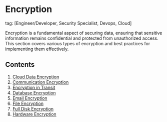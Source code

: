 # Encryption
tag: [Engineer/Developer, Security Specialist, Devops, Cloud]

Encryption is a fundamental aspect of securing data, ensuring that sensitive information remains confidential and protected from unauthorized access. This section covers various types of encryption and best practices for implementing them effectively.

## Contents

1. [Cloud Data Encryption](./cloud-data-encryption.md)
2. [Communication Encryption](./communication-encryption.md)
3. [Encryption in Transit](./encryption-in-transit.md)
4. [Database Encryption](./database-encryption.md)
5. [Email Encryption](./email-encryption.md)
6. [File Encryption](./file-encryption.md)
7. [Full Disk Encryption](./full-disk-encryption.md)
8. [Hardware Encryption](./hardware-encryption.md)
